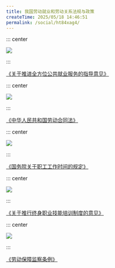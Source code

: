 ```yaml
---
title: 我国劳动就业和劳动关系法规与政策
createTime: 2025/05/18 14:46:51
permalink: /social/ht84xag4/
---
```

::: center

![](/number/2-1.png)

:::

[《关于推进全方位公共就业服务的指导意见》](https://law.iglooblog.top/policy/7.1.html)

::: center

![](/number/2-2.png)

:::

[《中华人民共和国劳动合同法》](https://law.iglooblog.top/sociallaw/4.html)

::: center

![](/number/2-3.png)

:::

[《国务院关于职工工作时间的规定》](https://law.iglooblog.top/regulate/6.1.html)

::: center

![](/number/2-4.png)

:::

[《关于推行终身职业技能培训制度的意见》](https://law.iglooblog.top/policy/7.2.html)

::: center

![](/number/2-5.png)

:::

[《劳动保障监察条例》](https://law.iglooblog.top/regulate/6.2.html)
